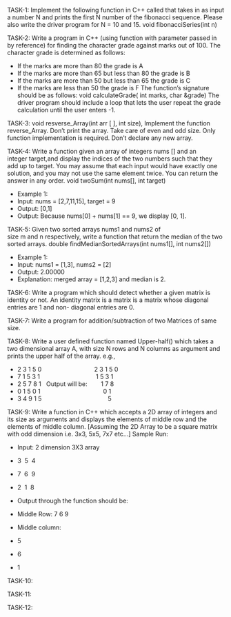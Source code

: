 TASK-1:
Implement the following function in C++ called that takes in as input a number N and prints the
first N number of the fibonacci sequence. Please also write the driver program for N = 10 and 15.
void fibonacciSeries(int n)

TASK-2:
Write a program in C++ (using function with parameter passed in by reference) for finding the
character grade against marks out of 100. The character grade is determined as follows:
- If the marks are more than 80 the grade is A
- If the marks are more than 65 but less than 80 the grade is B
- If the marks are more than 50 but less than 65 the grade is C
- If the marks are less than 50 the grade is F
The function’s signature should be as follows:
void calculateGrade( int marks, char &amp;grade)
The driver program should include a loop that lets the user repeat the grade calculation until the
user enters -1.

TASK-3:
void resverse_Array(int arr [ ], int size), Implement the function reverse_Array. Don’t print the array.
Take care of even and odd size. Only function implementation is required. Don’t declare any new array.

TASK-4:
Write a function given an array of integers nums [] and an integer target,and display the indices of the two
numbers such that they add up to target.
You may assume that each input would have exactly one solution, and you may not use the same element
twice.
You can return the answer in any order.
void twoSum(int nums[], int target)
- Example 1:
- Input: nums = [2,7,11,15], target = 9
- Output: [0,1]
- Output: Because nums[0] + nums[1] == 9, we display [0, 1].

TASK-5:
Given two sorted arrays nums1 and nums2 of size m and n respectively, write a function that return the
median of the two sorted arrays.
double findMedianSortedArrays(int nums1[], int nums2[])
- Example 1:
- Input: nums1 = [1,3], nums2 = [2]
- Output: 2.00000
- Explanation: merged array = [1,2,3] and median is 2.

TASK-6:
Write a program which should detect whether a given matrix is identity or not.
An identity matrix is a matrix is a matrix whose diagonal entries are 1 and non-
diagonal entries are 0.

TASK-7:
Write a program for addition/subtraction of two Matrices of same size.

TASK-8:
Write a user defined function named Upper-half() which takes a two dimensional array A, with
size N rows and N columns as argument and prints the upper half of the array.
e.g.,
- 2 3 1 5 0                               2 3 1 5 0
- 7 1 5 3 1                                 1 5 3 1
- 2 5 7 8 1   Output will be:                 1 7 8
- 0 1 5 0 1                                     0 1
- 3 4 9 1 5                                       5

TASK-9:
Write a function in C++ which accepts a 2D array of integers and its size as arguments and
displays the elements of middle row and the elements of middle column.
[Assuming the 2D Array to be a square matrix with odd dimension i.e. 3x3, 5x5, 7x7 etc...]
Sample Run:
- Input: 2 dimension 3X3 array
- 3  5  4
- 7  6  9
- 2  1  8

- Output through the function should be:
- Middle Row: 7 6 9

- Middle column:  
- 5
- 6
- 1

TASK-10:


TASK-11:


TASK-12:
